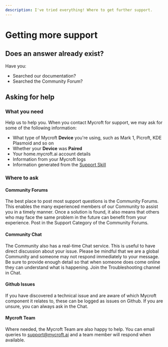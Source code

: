 ```yaml
---
description: I've tried everything! Where to get further support.
---
```


# Getting more support

## Does an answer already exist?

Have you:

* Searched our documentation?
* Searched the Community Forum?

## Asking for help

### What you need

Help us to help you. When you contact Mycroft for support, we may ask for some of the following information:

* What type of Mycroft **Device** you're using, such as Mark 1, Picroft, KDE Plasmoid and so on
* Whether your **Device** was **Paired**
* Your home.mycroft.ai account details
* Information from your Mycroft logs
* Information generated from the [Support Skill](https://github.com/krisgesling/docs-rewrite/tree/176ae0df61c549a0327446919daf7686dc76bb46/docs/using-mycroft-ai/troubleshooting/README.md#using-the-support-skill)

### Where to ask

#### Community Forums

The best place to post most support questions is the Community Forums. This enables the many experienced members of our Community to assist you in a timely manner. Once a solution is found, it also means that others who may face the same problem in the future can benefit from your experience. Post in the Support Category of the Community Forums.

#### Community Chat

The Community also has a real-time Chat service. This is useful to have direct discussion about your issue. Please be mindful that we are a global Community and someone may not respond immediately to your message. Be sure to provide enough detail so that when someone does come online they can understand what is happening. Join the Troubleshooting channel in Chat.

#### Github Issues

If you have discovered a technical issue and are aware of which Mycroft component it relates to, these can be logged as issues on Github. If you are unsure, you can always ask in the Chat.

#### Mycroft Team

Where needed, the Mycroft Team are also happy to help. You can email queries to support@mycroft.ai and a team member will respond when available.

